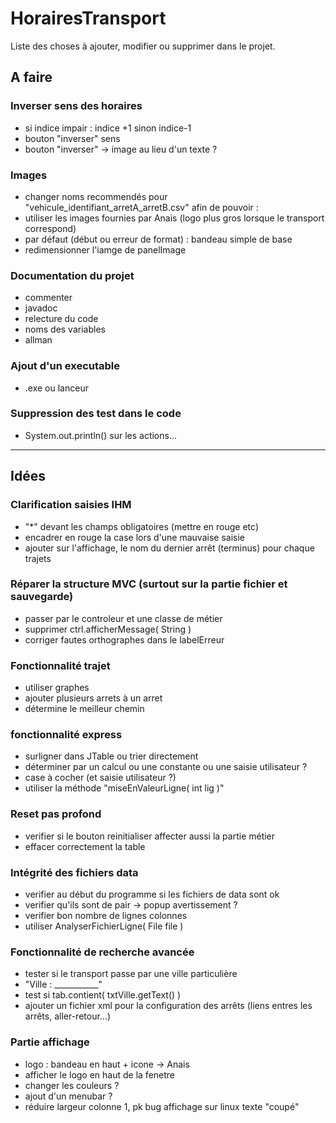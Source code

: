 # HorairesTransport

Liste des choses à ajouter, modifier ou supprimer dans le projet.

## A faire

### Inverser sens des horaires
- si indice impair : indice +1 sinon indice-1
- bouton "inverser" sens
- bouton "inverser" -> image au lieu d'un texte ?

### Images
- changer noms recommendés pour "vehicule_identifiant_arretA_arretB.csv" afin de pouvoir :
- utiliser les images fournies par Anais (logo plus gros lorsque le transport correspond)
- par défaut (début ou erreur de format) : bandeau simple de base
- redimensionner l'iamge de panelImage

### Documentation du projet
- commenter
- javadoc
- relecture du code
- noms des variables
- allman

### Ajout d'un executable
- .exe ou lanceur

### Suppression des test dans le code
- System.out.println() sur les actions...

* * *

## Idées

### Clarification saisies IHM
- "*" devant les champs obligatoires (mettre en rouge etc)
- encadrer en rouge la case lors d'une mauvaise saisie
- ajouter sur l'affichage, le nom du dernier arrêt (terminus) pour chaque trajets

### Réparer la structure MVC (surtout sur la partie fichier et sauvegarde)
- passer par le controleur et une classe de métier
- supprimer ctrl.afficherMessage( String )
- corriger fautes orthographes dans le labelErreur

### Fonctionnalité trajet
- utiliser graphes
- ajouter plusieurs arrets à un arret
- détermine le meilleur chemin

### fonctionnalité express
- surligner dans JTable ou trier directement
- déterminer par un calcul ou une constante ou une saisie utilisateur ?
- case à cocher (et saisie utilisateur ?)
- utiliser la méthode "miseEnValeurLigne( int lig )"

### Reset pas profond
- verifier si le bouton reinitialiser affecter aussi la partie métier
- effacer correctement la table

### Intégrité des fichiers data
- verifier au début du programme si les fichiers de data sont ok
- verifier qu'ils sont de pair -> popup avertissement ?
- verifier bon nombre de lignes colonnes
- utiliser AnalyserFichierLigne( File file )

### Fonctionnalité de recherche avancée
- tester si le transport passe par une ville particulière
- "Ville : ___________"
- test si tab.contient( txtVille.getText() )
- ajouter un fichier xml pour la configuration des arrêts (liens entres les arrêts, aller-retour...)

### Partie affichage
- logo : bandeau en haut + icone -> Anais
- afficher le logo en haut de la fenetre
- changer les couleurs ?
- ajout d'un menubar ?
- réduire largeur colonne 1, pk bug affichage sur linux texte "coupé"
